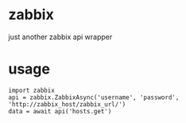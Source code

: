 # zabbix
just another zabbix api wrapper

# usage
    import zabbix
    api = zabbix.ZabbixAsync('username', 'password', 'http://zabbix_host/zabbix_url/')
    data = await api('hosts.get')
